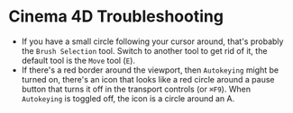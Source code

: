 # Cinema 4D Troubleshooting

- If you have a small circle following your cursor around, that's probably the `Brush Selection` tool. Switch to another tool to get rid of it, the default tool is the `Move` tool (`E`).
- If there's a red border around the viewport, then `Autokeying` might be turned on, there's an icon that looks like a red circle around a pause button that turns it off in the transport controls (or `⌘F9`). When `Autokeying` is toggled off, the icon is a circle around an A.
